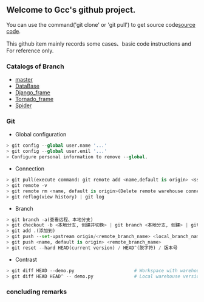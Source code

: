 ## Welcome to Gcc's github project.
You can use the command('git clone' or 'git pull') to get source code[source code](https://github.com/CHINA-gcc/CHINA-gcc.github.io).

This github item mainly records some cases、basic code instructions and For reference only.

### Catalogs of Branch
- [master](https://github.com/CHINA-gcc/CHINA-gcc.github.io/tree/master)
- [DataBase](https://github.com/CHINA-gcc/CHINA-gcc.github.io/tree/Database)
- [Django_frame](https://github.com/CHINA-gcc/CHINA-gcc.github.io/tree/Django_frame)
- [Tornado_frame](https://github.com/CHINA-gcc/CHINA-gcc.github.io/tree/Tornado_frame)
- [Spider](https://github.com/CHINA-gcc/CHINA-gcc.github.io/tree/Spider)

### Git
- Global configuration
```python
> git config --global user.name '...'
> git config --global user.emil '...'
> Configure personal information to remove --global.
```
- Connection
```python
> git pull(execute command: git remote add <name,default is origin> <ssh_code>)
> git remote -v
> git remote rm <name, default is origin>(Delete remote warehouse connections.)
> git reflog(view history) | git log
```
- Branch
```python
> git branch -a(查看远程、本地分支)
> git checkout -b <本地分支, 创建并切换> | git branch <本地分支, 创建> | git checkout <本地分支, 创建>
> git add .(添加到)
> git push --set-upstream origin/<remote_branch_name> <local_branch_name>(设置远程为本地分支的 upstream-branch)
> git push <name, default is origin> <remote_branch_name>
> git reset --hard HEAD(current version) / HEAD^(脱字符) / 版本号
```
- Contrast
```python
> git diff HEAD --demo.py                      # Workspace with warehouse.
> git diff HEAD HEAD^ -- demo.py               # Local warehouse version codes.
```

### concluding remarks
